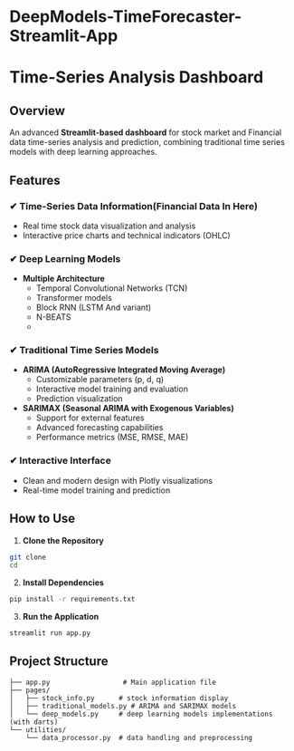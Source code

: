 # DeepModels-TimeForecaster-Streamlit-App


# Time-Series Analysis Dashboard

## Overview
An advanced **Streamlit-based dashboard** for stock market and Financial data time-series analysis and prediction, combining traditional time series models with deep learning approaches.  

## Features

### ✔ Time-Series Data Information(Financial Data In Here)
* Real time stock data visualization and analysis
* Interactive price charts and technical indicators (OHLC) 

### ✔ Deep Learning Models
* **Multiple Architecture**
  * Temporal Convolutional Networks (TCN)
  * Transformer models
  * Block RNN (LSTM And variant)
  * N-BEATS
  * 
### ✔ Traditional Time Series Models
* **ARIMA (AutoRegressive Integrated Moving Average)**
  * Customizable parameters (p, d, q)
  * Interactive model training and evaluation
  * Prediction visualization
* **SARIMAX (Seasonal ARIMA with Exogenous Variables)**
  * Support for external features  
  * Advanced forecasting capabilities
  * Performance metrics (MSE, RMSE, MAE)


 
 

### ✔ Interactive Interface
* Clean and modern design with Plotly visualizations
* Real-time model training and prediction 

## How to Use 

1. **Clone the Repository**
```bash
git clone  
cd  
```

2. **Install Dependencies**
```bash
pip install -r requirements.txt
```

3. **Run the Application**
```bash
streamlit run app.py
```

## Project Structure
```
├── app.py                  # Main application file
├── pages/
│   ├── stock_info.py      # stock information display
│   ├── traditional_models.py # ARIMA and SARIMAX models
│   └── deep_models.py     # deep learning models implementations (with darts)
└── utilities/
    └── data_processor.py  # data handling and preprocessing
```
 

 
 
